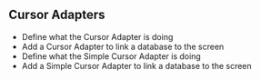 ## Cursor Adapters

- Define what the Cursor Adapter is doing
- Add a Cursor Adapter to link a database to the screen
- Define what the Simple Cursor Adapter is doing
- Add a Simple Cursor Adapter to link a database to the screen
